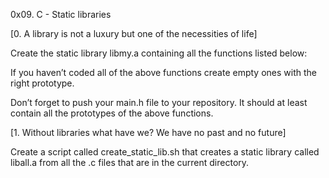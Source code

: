0x09. C - Static libraries


[0. A library is not a luxury but one of the necessities of life]


Create the static library libmy.a containing all the functions listed below:


If you haven’t coded all of the above functions create empty ones with the right prototype.


Don’t forget to push your main.h file to your repository. It should at least contain all the prototypes of the above functions.


[1. Without libraries what have we? We have no past and no future]


Create a script called create_static_lib.sh that creates a static library called liball.a from all the .c files that are in the current directory.

